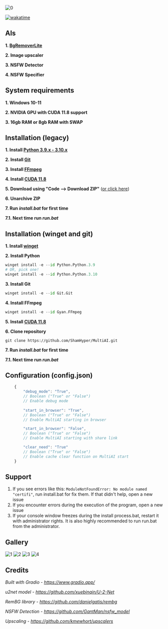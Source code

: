 ![0](https://i.imgur.com/Ui4dvUh.png?raw=true)

[![wakatime](https://wakatime.com/badge/github/ShamHyper/MultiAI.svg)](https://wakatime.com/badge/github/ShamHyper/MultiAI)
## AIs
**1. [BgRemoverLite](https://github.com/ShamHyper/BgRemoverLite)**

**2. Image upscaler**

**3. NSFW Detector**

**4. NSFW Specifier**
## System requirements
**1. Windows 10-11**

**2. NVIDIA GPU with CUDA 11.8 support**

**3. 16gb RAM or 8gb RAM with SWAP**
## Installation (legacy)
**1. Install [Python 3.9.x - 3.10.x](https://www.python.org/downloads/)**

**2. Install [Git](https://git-scm.com/downloads)**

**3. Install [FFmpeg](https://ffmpeg.org/download.html)**

**4. Install [CUDA 11.8](https://developer.nvidia.com/cuda-toolkit)**

**5. Download using "Code --> Download ZIP"** ([or click here](https://github.com/ShamHyper/MultiAI/archive/refs/heads/main.zip))

**6. Unarchive ZIP**

**7. Run *install.bat* for first time**

**7.1. Next time run *run.bat***
## Installation (winget and git)
**1. Install [winget](https://learn.microsoft.com/ru-ru/windows/package-manager/winget/#install-winget)**

**2. Install Python**
```py
winget install -e --id Python.Python.3.9
# OR, pick one!
winget install -e --id Python.Python.3.10
```
**3. Install Git**
```py
winget install -e --id Git.Git
```
**4. Install FFmpeg**
```py
winget install -e --id Gyan.FFmpeg
```
**5. Install [CUDA 11.8](https://developer.nvidia.com/cuda-toolkit)**

**6. Clone repository**
```git
git clone https://github.com/ShamHyper/MultiAI.git
```
**7. Run *install.bat* for first time**

**7.1. Next time run *run.bat***
## Configuration (config.json)
```js
    {
        "debug_mode": "True", 
        // Boolean ("True" or "False")
        // Enable debug mode
        
        "start_in_browser": "True",
        // Boolean ("True" or "False")
        // Enable MultiAI starting in browser

        "start_in_browser": "False",
        // Boolean ("True" or "False")
        // Enable MultiAI starting with share link

        "clear_need": "True"
        // Boolean ("True" or "False")
        // Enable cache clear function on MultiAI start
    }
```
## Support
1. If you see errors like this: ```ModuleNotFoundError: No module named "certifi"```, run install.bat for fix them. If that didn't help, open a new issue
2. If you encounter errors during the execution of the program, open a new issue
3. If your console window freezes during the install process.bat, restart it with administrator rights. It is also highly recommended to run run.bat from the administrator.
## Gallery
![1](https://i.imgur.com/mIkIOMB.png?raw=true)
![2](https://i.imgur.com/4OQmALL.png?raw=true)
![3](https://i.imgur.com/zveO3a7.png?raw=true)
![4](https://i.imgur.com/wR1fGIn.png?raw=true)
## Credits
*Built with Gradio - https://www.gradio.app/*

*u2net model - https://github.com/xuebinqin/U-2-Net*

*RemBG library - https://github.com/danielgatis/rembg*

*NSFW Detection - https://github.com/GantMan/nsfw_model*

*Upscaling - https://github.com/kmewhort/upscalers*